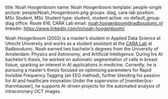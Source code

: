 title: Noah Hoogenboom
name: Noah Hoogenboom
template: people-single 
picture: people/Noah_Hoogenboom.png
groups: diag, cara-lab 
position: MSc Student, MSc Student
type: student, student
active: no
default_group: diag 
office: Route 616, CARA Lab
email: noah.hoogenboom@radboudumc.nl
linkedin: https://www.linkedin.com/in/noah-hoogenboom/

Noah Hoogenboom (2002) is a master’s student in Applied Data Science at Utrecht University and works as a student assistant at the [CARA Lab](https://www.cara-ai-lab.nl/) at Radboudumc. Noah earned two bachelor’s degrees from the University of Amsterdam: Physics and Astronomy, and Artificial Intelligence. During his AI bachelor’s thesis, he worked on automatic segmentation of cells in breast tissue, sparking an interest in AI applications in medicine. Currently, he is pursuing a master’s thesis focused on optimising parameters for Rapid Invisible Frequency Tagging (an EEG method), further blending his passion for AI and healthcare innovation Under the supervision of [member/jos-thannhauser], he supports AI-driven projects for the automated analysis of intracoronary OCT images.
